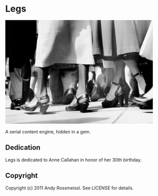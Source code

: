 # Legs

![Legs](https://github.com/rossmeissl/legs/raw/master/public/images/legs.png)

A serial content engine, hidden in a gem.

## Dedication

Legs is dedicated to Anne Callahan in honor of her 30th birthday.

## Copyright

Copyright (c) 2011 Andy Rossmeissl. See LICENSE for details.
